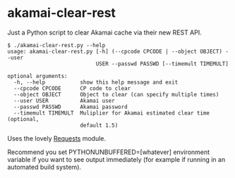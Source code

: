 akamai-clear-rest
=================

Just a Python script to clear Akamai cache via their new REST API.

    $ ./akamai-clear-rest.py --help
    usage: akamai-clear-rest.py [-h] (--cpcode CPCODE | --object OBJECT) --user
                                USER --passwd PASSWD [--timemult TIMEMULT]
    
    optional arguments:
      -h, --help           show this help message and exit
      --cpcode CPCODE      CP code to clear
      --object OBJECT      Object to clear (can specify multiple times)
      --user USER          Akamai user
      --passwd PASSWD      Akamai password
      --timemult TIMEMULT  Muliplier for Akamai estimated clear time (optional,
                           default 1.5)

Uses the lovely [Requests](http://docs.python-requests.org/en/latest/) module.

Recommend you set PYTHONUNBUFFERED=[whatever] environment variable if you want to see output immediately (for example if running in an automated build system).
